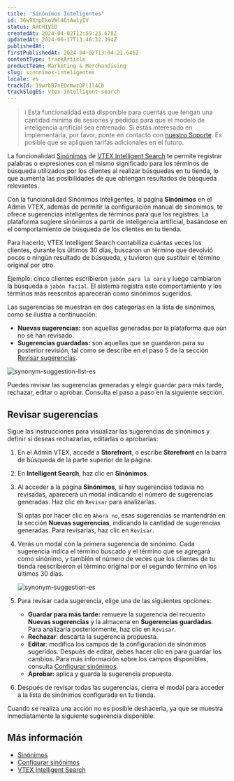 ```yaml
---
title: 'Sinónimos Inteligentes'
id: 36w9XnpEkoVWl46tAwlyIV
status: ARCHIVED
createdAt: 2024-04-02T12:59:23.678Z
updatedAt: 2024-06-17T13:46:32.394Z
publishedAt: 
firstPublishedAt: 2024-04-02T13:04:21.646Z
contentType: trackArticle
productTeam: Marketing & Merchandising
slug: sinonimos-inteligentes
locale: es
trackId: 19wrbB7nEQcmwzDPl1l4Cb
trackSlugES: vtex-intelligent-search
---
```


>ℹ️ Esta funcionalidad está disponible para cuentas que tengan una cantidad mínima de sesiones y pedidos para que el modelo de inteligencia artificial sea entrenado. Si estás interesado en implementarla, por favor, ponte en contacto con [nuestro Soporte](https://help.vtex.com/es/support). Es posible que se apliquen tarifas adicionales en el futuro.

La funcionalidad [Sinónimos](https://help.vtex.com/es/tracks/vtex-intelligent-search--19wrbB7nEQcmwzDPl1l4Cb/1pxAWPEglBey1UFdvcetZV) de [VTEX Intelligent Search](https://help.vtex.com/es/tracks/vtex-intelligent-search--19wrbB7nEQcmwzDPl1l4Cb/3qgT47zY08biLP3d5os3DG) te permite registrar palabras o expresiones con el mismo significado para los términos de búsqueda utilizados por los clientes al realizar búsquedas en tu tienda, lo que aumenta las posibilidades de que obtengan resultados de búsqueda relevantes.

Con la funcionalidad Sinónimos Inteligentes, la página **Sinónimos** en el Admin VTEX, además de permitir la configuración manual de sinónimos, te ofrece sugerencias inteligentes de términos para que los registres. La plataforma sugiere sinónimos a partir de inteligencia artificial, basándose en el comportamiento de búsqueda de los clientes en tu tienda.

Para hacerlo, VTEX Intelligent Search contabiliza cuántas veces los clientes, durante los últimos 30 días, buscaron un término que devolvió pocos o ningún resultado de búsqueda, y tuvieron que sustituir el término original por otro. 

Ejemplo: cinco clientes escribieron `jabón para la cara` y luego cambiaron la búsqueda a `jabón facial`. El sistema registra este comportamiento y los términos más reescritos aparecerán como sinónimos sugeridos.

Las sugerencias se muestran en dos categorías en la lista de sinónimos, como se ilustra a continuación:

* **Nuevas sugerencias:** son aquellas generadas por la plataforma que aún no se han revisado.
* **Sugerencias guardadas:** son aquellas que se guardaron para su posterior revisión, tal como se describe en el paso 5 de la sección [Revisar sugerencias](#revisar-sugestoes).

![synonym-suggestion-list-es](//images.ctfassets.net/alneenqid6w5/YxS5i9kNqByGvZkPXyioK/71bad7a9a6282275bc001b9c2437d2fd/synonym-suggestion-list-es.png)

Puedes revisar las sugerencias generadas y elegir guardar para más tarde, rechazar, editar o aprobar. Consulta el paso a paso en la siguiente sección.

## Revisar sugerencias

Sigue las instrucciones para visualizar las sugerencias de sinónimos y definir si deseas rechazarlas, editarlas o aprobarlas:

1. En el Admin VTEX, accede a **Storefront**, o escribe **Storefront** en la barra de búsqueda de la parte superior de la página.
2. En **Intelligent Search**, haz clic en **Sinónimos**.
3. Al acceder a la página **Sinónimos**, si hay sugerencias todavía no revisadas, aparecerá un modal indicando el número de sugerencias generadas. Haz clic en `Revisar` para analizarlas.

    Si optas por hacer clic en `Ahora no`, esas sugerencias se mantendrán en la sección **Nuevas sugerencias**, indicando la cantidad de sugerencias generadas. Para revisarlas, haz clic en `Revisar`.

4. Verás un modal con la primera sugerencia de sinónimo. Cada sugerencia indica el término buscado y el término que se agregará como sinónimo, y también el número de veces que los clientes de tu tienda reescribieron el término original por el segundo término en los últimos 30 días.

   ![synonym-suggestion-es](//images.ctfassets.net/alneenqid6w5/187mlOYBTMHniFVEJGgUP3/78ebffca01e145e64411537d176ada30/synonym-suggestion-es.png)

4. Para revisar cada sugerencia, elige una de las siguientes opciones:
    * <i class="fas fa-bookmark"></i> **Guardar para más tarde:** remueve la sugerencia del recuento **Nuevas sugerencias** y la almacena en **Sugerencias guardadas**. Para analizarla posteriormente, haz clic en `Revisar`.
    * <i class="fas fa-times-circle"></i> **Rechazar**: descarta la sugerencia propuesta.
    * <i class="fas fa-pencil-alt"></i> **Editar**: modifica los campos de la configuración de sinónimos sugeridos. Después de editar, debes hacer clic en <i class="fas fa-check-circle"></i> para guardar los cambios. Para más información sobre los campos disponibles, consulta [Configurar sinónimos](https://help.vtex.com/es/tracks/vtex-intelligent-search--19wrbB7nEQcmwzDPl1l4Cb/3ExbC3QKNF4zH7Gs8jD1cL).
    * <i class="fas fa-check-circle"></i> **Aprobar**: aplica y guarda la sugerencia propuesta.
5. Después de revisar todas las sugerencias, cierra el modal para acceder a la lista de sinónimos configurada en tu tienda.

<div class="alert alert-error">
  <p>Cuando se realiza una acción no es posible deshacerla, ya que se muestra inmediatamente la siguiente sugerencia disponible.</p>
</div>

## Más información

* [Sinónimos](https://help.vtex.com/es/tracks/vtex-intelligent-search--19wrbB7nEQcmwzDPl1l4Cb/1pxAWPEglBey1UFdvcetZV)
* [Configurar sinónimos](https://help.vtex.com/es/tracks/vtex-intelligent-search--19wrbB7nEQcmwzDPl1l4Cb/3ExbC3QKNF4zH7Gs8jD1cL)
* [VTEX Intelligent Search](https://help.vtex.com/es/tracks/vtex-intelligent-search--19wrbB7nEQcmwzDPl1l4Cb/3qgT47zY08biLP3d5os3DG)

